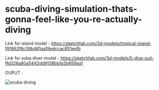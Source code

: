 
# scuba-diving-simulation-thats-gonna-feel-like-you-re-actually-diving
Link for island model - https://sketchfab.com/3d-models/tropical-island-f91862f8c38b481aa19edccac851eefb


Link for suba diver model - https://sketchfab.com/3d-models/5-dive-suit-ffd326a80a5442dd9138bb1a2b859aa1

OUPUT : 


![scuba diving](https://user-images.githubusercontent.com/53649054/118858111-6754ac00-b8f6-11eb-8f0c-49a177000e72.jpg)
